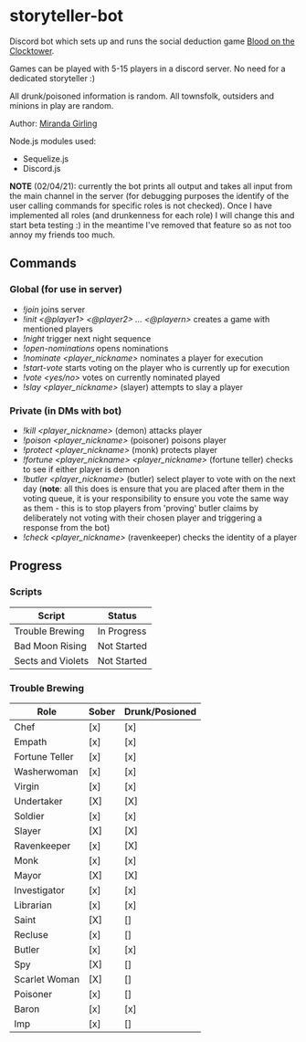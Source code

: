 # storyteller-bot
Discord bot which sets up and runs the social deduction game [Blood on the Clocktower](https://bloodontheclocktower.com).

Games can be played with 5-15 players in a discord server. No need for a dedicated storyteller :)

All drunk/poisoned information is random.
All townsfolk, outsiders and minions in play are random.

Author: [Miranda Girling](https://www.github.com/girlingm)


Node.js modules used:
* Sequelize.js
* Discord.js

**NOTE** (02/04/21): currently the bot prints all output and takes all input from the main channel in the server (for debugging purposes the identify of the user calling commands for specific roles is not checked).
Once I have implemented all roles (and drunkenness for each role) I will change this and start beta testing :) in the meantime I've removed that feature so as not too annoy my friends too much.

## Commands

### Global (for use in server)
 * _!join_ joins server
 * _!init <@player1> <@player2> ... <@playern>_ creates a game with mentioned players 
 * _!night_ trigger next night sequence
 * _!open-nominations_ opens nominations
 * _!nominate <player_nickname>_ nominates a player for execution
 * _!start-vote_ starts voting on the player who is currently up for execution
 * _!vote <yes/no>_ votes on currently nominated played 
 * _!slay <player_nickname>_ (slayer) attempts to slay a player

### Private (in DMs with bot)
  * _!kill <player_nickname>_ (demon) attacks player
  * _!poison <player_nickname>_ (poisoner) poisons player
  * _!protect <player_nickname>_ (monk) protects player
  * _!fortune <player_nickname> <player_nickname>_ (fortune teller) checks to see if either player is demon
  * _!butler <player_nickname>_ (butler) select player to vote with on the next day (**note**: all this does is ensure that you are placed after them in the voting queue, it is your responsibility to ensure you vote the same way as them - this is to stop players from 'proving' butler claims by deliberately not voting with their chosen player and triggering a response from the bot)
  * _!check <player_nickname>_ (ravenkeeper) checks the identity of a player
  
 

## Progress

### Scripts
| Script            | Status      |
|-------------------|-------------|
| Trouble Brewing   | In Progress |
| Bad Moon Rising   | Not Started |
| Sects and Violets | Not Started |

### Trouble Brewing

| Role           | Sober | Drunk/Posioned |
|----------------|-------|-------|
| Chef           | [x]   | [x]   |
| Empath         | [x]   | [x]   |
| Fortune Teller | [x]   | [x]   |
| Washerwoman    | [x]   | [x]   |
| Virgin         | [x]   | [x]   |
| Undertaker     | [X]   | [X]   |
| Soldier        | [x]   | [x]   |
| Slayer         | [X]   | [X]   |
| Ravenkeeper    | [x]   | [X]   |
| Monk           | [x]   | [x]   |
| Mayor          | [X]   | [X]   |
| Investigator   | [x]   | [x]   |
| Librarian      | [x]   | [x]   |
| Saint          | [X]   | []    |
| Recluse        | [x]   | []    |
| Butler         | [x]   | [x]   |
| Spy            | [X]   | []    |
| Scarlet Woman  | [X]   | []    |
| Poisoner       | [x]   | []    |
| Baron          | [x]   | [x]   |
| Imp            | [x]   | []    |
